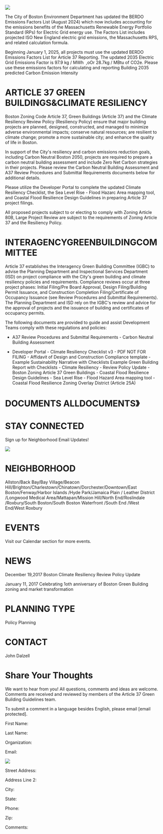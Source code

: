![](images/4267bcbd03e916da94e5fae15a995fec391b680e2b53a7010ad2a2f079393c87.jpg)  

The City of Boston Environment Department has updated the BERDO Emissions Factors List (August 2024) which now includes accounting for the emissions benefits of the Massachusetts Renewable Energy Portfolio Standard (RPs) for Electric Grid energy use. The Factors List includes projected ISO New England electric grid emissions, the Massachusetts RPS, and related calculation formula.  

Beginning January 1, 2025, all projects must use the updated BERDO Emissions Factors List for Article 37 Reporting. The updated 2035 Electric Grid Emissions Factor is $97.9~\mathrm{kg}\mathrm{~/~MWh~}$ ,oOr $28.7\mathrm{kg}$ / MBtu of CO2e. Please use these emissions factors for calculating and reporting Building 2035 predicted Carbon Emission Intensity  

# ARTICLE 37 GREEN BUILDINGS&CLIMATE RESILIENCY  

Boston Zoning Code Article 37, Green Buildings (Article 37) and the Climate Resiliency Review Policy (Resiliency Policy) ensure that major building projects are planned, designed, constructed, and managed to minimize adverse environmental impacts; conserve natural resources; are resilient to climate change; promote a more sustainable city; and enhance the quality of life in Boston.  

In support of the City's resiliency and carbon emissions reduction goals, including Carbon Neutral Boston 2050, projects are required to prepare a carbon neutral building assessment and include Zero Net Carbon strategies in their projects. Please review the Carbon Neutral Building Assessment and A37 Review Procedures and Submittal Requirements documents below for additional details.  

Please utilize the Developer Portal to complete the updated Climate Resiliency Checklist, the Sea Level Rise - Flood Hazarc Area mapping tool, and Coastal Flood Resilience Design Guidelines in preparing Article 37 project filings.  

All proposed projects subject to or electing to comply with Zoning Article 80B, Large Project Review are subject to the requirements of Zoning Article 37 and the Resiliency Policy.  

# INTERAGENCYGREENBUILDINGCOMMITTEE  

Article 37 establishes the Interagency Green Building Committee (IGBC) to advise the Planning Department and Inspectional Services Department (ISD) on project compliance with the City's green building and climate resiliency policies and requirements. Compliance reviews occur at three project phases: Initial Filing/Pre Board Approval, Design Filing/Building Permit Issuance, and Construction Completion Filing/Certificate of Occupancy Issuance (see Review Procedures and Submittal Requirements). The Planning Department and ISD rely on the IGBC's review and advice for the approval of projects and the issuance of building and certificates of occupancy permits.  

The following documents are provided to guide and assist Development Teams comply with these regulations and policies:  

- A37 Review Procedures and Submittal Requirements - Carbon Neutral Building Assessment  

- Developer Portal - Climate Resiliency Checklist v3 - PDF NOT FOR FILING - Affidavit of Design and Construction Compliance template - Example Sustainability Narrative with Checklists Example Green Building Report with Checklists - Climate Resiliency - Review Policy Update - Boston Zoning Article 37 Green Buildings - Coastal Flood Resilience Design Guidelines - Sea Level Rise - Flood Hazard Area mapping tool - Coastal Flood Resilience Zoning Overlay District (Article 25A)  

# DOCUMENTS ALLDOCUMENTS》  

# STAY CONNECTED  

Sign up for Neighborhood Email Updates!  

![](images/aee85d53057816f20554c88018f9803c3aed27910dba919cc4e9b9d7676ef43c.jpg)  

# NEIGHBORHOOD  

Allston/Back Bay/Bay Village/Beacon Hill/Brighton/Charlestown/Chinatown/Dorchester/Downtown/East Boston/Fenway/Harbor Islands /Hyde Park/Jamaica Plain / Leather District /Longwood Medical Area/Mattapan/Mission Hill/North End/Roslindale /Roxbury/South Boston/South Boston Waterfront /South End /West End/West Roxbury  

# EVENTS  

Visit our Calendar section for more events.  

# NEWS  

December 19,2017 Boston Climate Resiliency Review Policy Update  

January 11, 2017 Celebrating 1oth anniversary of Boston Green Building zoning and market transformation  

# PLANNING TYPE  

Policy Planning  

# CONTACT  

John Dalzell  

# Share Your Thoughts  

We want to hear from you! All questions, comments and ideas are welcome. Comments are received and reviewed by members of the Article 37 Green Building Guidelines team.  

To submit a comment in a language besides English, please email [email protected].  

First Name:  

Last Name:  

Organization:  

Email:  

![](images/712bf7e2ab745c37b87e0c07a636c7926366af31e49d0e2079d07abc080d37aa.jpg)  

Street Address:  

Address Line 2:  

City:  

State:  

Phone:  

Zip:  

Comments:  